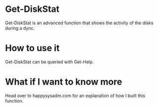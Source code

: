 # Get-DiskStat
Get-DiskStat is an advanced function that shows the activity of the disks during a dync.

# How to use it
Get-DiskStat can be queried with Get-Help.

# What if I want to know more
Head over to happysysadm.com for an explanation of how I built this function.
